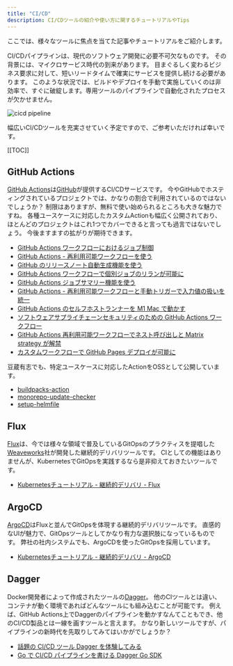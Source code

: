 ```yaml
---
title: "CI/CD"
description: CI/CDツールの紹介や使い方に関するチュートリアルやTips
---
```


ここでは、様々なツールに焦点を当てた記事やチュートリアルをご紹介します。

CI/CDパイプラインは、現代のソフトウェア開発に必要不可欠なものです。
その背景には、マイクロサービス時代の到来があります。
目まぐるしく変わるビジネス要求に対して、短いリードタイムで確実にサービスを提供し続ける必要があります。
このような状況では、ビルドやデプロイを手動で実施していくのは非効率で、すぐに破綻します。専用ツールのパイプラインで自動化されたプロセスが欠かせません。

![cicd pipeline](https://i.gyazo.com/e1f7840066777e0bee3c1b8f0ba08504.png)

幅広いCI/CDツールを充実させていく予定ですので、ご参考いただければ幸いです。

[[TOC]]

## GitHub Actions
[GitHub Actions](https://github.com/features/actions)は[GitHub](https://github.com/)が提供するCI/CDサービスです。
今やGitHubでホスティングされているプロジェクトでは、かなりの割合で利用されているのではないでしょうか？
制限はありますが、無料で使い始められるところも大きな魅力ですね。
各種ユースケースに対応したカスタムActionも幅広く公開されており、ほとんどのプロジェクトはこれ1つでカバーできると言っても過言ではないでしょう。
今後ますますの拡がりが期待できます。

- [GitHub Actions ワークフローにおけるジョブ制御](/blogs/2022/02/20/job-control-in-github-actions/)
- [GitHub Actions - 再利用可能ワークフローを使う](/blogs/2022/03/08/github-actions-reuse-workflows/)
- [GitHub のリリースノート自動生成機能を使う](/blogs/2022/03/11/github-automatically-generated-release-notes/)
- [GitHub Actions ワークフローで個別ジョブのリランが可能に](/blogs/2022/04/14/github-actions-workflow-rerun-individual-jobs/)
- [GitHub Actions ジョブサマリー機能を使う](/blogs/2022/05/14/github-actions-job-summaries/)
- [GitHub Actions - 再利用可能ワークフローと手動トリガーで入力値の扱いを統一](/blogs/2022/06/11/github-actions-inputs-unified/)
- [GitHub Actions のセルフホストランナーを M1 Mac で動かす](/blogs/2022/08/05/setup-github-actions-self-hosted-runner/)
- [ソフトウェアサプライチェーンセキュリティのための GitHub Actions ワークフロー](/blogs/2022/08/17/github-actions-workflows-for-software-supply-chain-security/)
- [GitHub Actions 再利用可能ワークフローでネスト呼び出しと Matrix strategy が解禁](/blogs/2022/08/25/github-actions-reusable-workflow-renewal/)
- [カスタムワークフローで GitHub Pages デプロイが可能に](/blogs/2022/09/08/github-pages-new-deploy-method/)

豆蔵有志でも、特定ユースケースに対応したActionをOSSとして公開しています。

- [buildpacks-action](/oss-intro/buildpacks-action/)
- [monorepo-update-checker](/oss-intro/monorepo-update-checker/)
- [setup-helmfile](/oss-intro/setup-helmfile/)

## Flux
[Flux](https://fluxcd.io/)は、今では様々な領域で普及しているGitOpsのプラクティスを提唱した[Weaveworks](https://www.weave.works/)社が開発した継続的デリバリツールです。
CIとしての機能はありませんが、KubernetesでGitOpsを実践するなら是非抑えておきたいツールです。

- [Kubernetesチュートリアル - 継続的デリバリ - Flux](/containers/k8s/tutorial/delivery/flux/)

## ArgoCD
[ArgoCD](https://argoproj.github.io/cd/)はFluxと並んでGitOpsを体現する継続的デリバリツールです。
直感的なUIが魅力で、GitOpsツールとしてかなり有力な選択肢になっているものです。
弊社の社内システムでも、ArgoCDを使ったGitOpsを採用しています。

- [Kubernetesチュートリアル - 継続的デリバリ - ArgoCD](/containers/k8s/tutorial/delivery/argocd/)

## Dagger
Docker開発者によって作成されたツールの[Dagger](https://dagger.io/)。
他のCIツールとは違い、コンテナが動く環境であればどんなツールにも組み込むことが可能です。 例えば、GitHub Actions上でDaggerのパイプラインを動かすなんてこともでき、他のCI/CD製品とは一線を画すツールと言えます。
かなり新しいツールですが、パイプラインの新時代を先取りしてみてはいかがでしょうか？

- [話題の CI/CD ツール Dagger を体験してみる](/blogs/2022/04/21/try-running-dagger/)
- [Go で CI/CD パイプラインを書ける Dagger Go SDK](/blogs/2022/10/28/dagger-go-sdk/)
